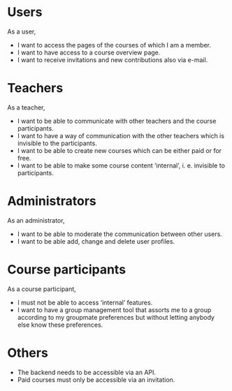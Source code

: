 # Users
As a user,
* I want to access the pages of the courses of which I am a member.
* I want to have access to a course overview page.
* I want to receive invitations and new contributions also via e-mail.

# Teachers
As a teacher,
* I want to be able to communicate with other teachers and the course participants.
* I want to have a way of communication with the other teachers which is invisible to the participants.
* I want to be able to create new courses which can be either paid or for free.
* I want to be able to make some course content ‘internal’, i. e. invisible to participants.

# Administrators
As an administrator,
* I want to be able to moderate the communication between other users.
* I want to be able add, change and delete user profiles.

# Course participants
As a course participant,
* I must not be able to access ‘internal’ features.
* I want to have a group management tool that assorts me to a group according to my groupmate preferences but without letting anybody else know these preferences.

# Others
* The backend needs to be accessible via an API.
* Paid courses must only be accessible via an invitation.
